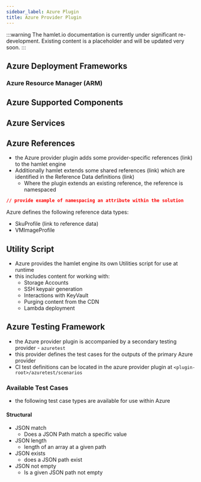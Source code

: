 ```yaml
---
sidebar_label: Azure Plugin
title: Azure Provider Plugin
---
```

:::warning
The hamlet.io documentation is currently under significant re-development. Existing content is a placeholder and will be updated very soon.
:::

## Azure Deployment Frameworks

### Azure Resource Manager (ARM)

## Azure Supported Components

## Azure Services

## Azure References

* the Azure provider plugin adds some provider-specific references (link) to the hamlet engine
* Additionally hamlet extends some shared references (link) which are identified in the Reference Data definitions (link)
  * Where the plugin extends an existing reference, the reference is namespaced

```json
// provide example of namespacing an attribute within the solution
```

Azure defines the following reference data types:

* SkuProfile (link to reference data)
* VMImageProfile

## Utility Script

* Azure provides the hamlet engine its own Utilities script for use at runtime
* this includes content for working with:
  * Storage Accounts
  * SSH keypair generation
  * Interactions with KeyVault
  * Purging content from the CDN
  * Lambda deployment

## Azure Testing Framework

* the Azure provider plugin is accompanied by a secondary testing provider - `azuretest`
* this provider defines the test cases for the outputs of the primary Azure provider
* CI test definitions can be located in the azure provider plugin at `<plugin-root>/azuretest/scenarios`

### Available Test Cases

* the following test case types are available for use within Azure

#### Structural

* JSON match
  * Does a JSON Path match a specific value
* JSON length
  * length of an array at a given path
* JSON exists
  * does a JSON path exist
* JSON not empty
  * Is a given JSON path not empty
